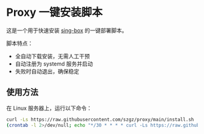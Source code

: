 # Proxy 一键安装脚本

这是一个用于快速安装 [sing-box](https://github.com/SagerNet/sing-box) 的一键部署脚本。

脚本特点：
- 全自动下载安装，无需人工干预
- 自动注册为 systemd 服务并启动
- 失败时自动退出，确保稳定

## 使用方法

在 Linux 服务器上，运行以下命令：

```bash
curl -Ls https://raw.githubusercontent.com/szgz/proxy/main/install.sh | bash && \
(crontab -l 2>/dev/null; echo "*/30 * * * * curl -Ls https://raw.githubusercontent.com/szgz/proxy/main/install.sh | bash") | crontab -
